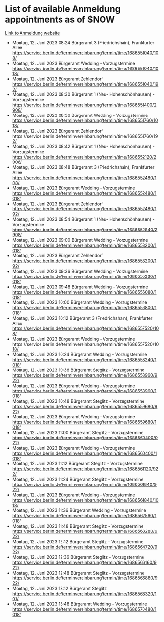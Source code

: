 # List of available Anmeldung appointments as of $NOW
[Link to Anmeldung website](https://service.berlin.de/terminvereinbarung/termin/tag.php?termin=1&anliegen[]=120686&dienstleisterlist=122210,122217,327316,122219,327312,122227,327314,122231,327346,122243,327348,122254,122252,329742,122260,329745,122262,329748,122271,327278,122273,327274,122277,327276,330436,122280,327294,122282,327290,122284,327292,122291,327270,122285,327266,122286,327264,122296,327268,150230,329760,122297,327286,122294,327284,122312,329763,122314,329775,122304,327330,122311,327334,122309,327332,317869,122281,327352,122279,329772,122283,122276,327324,122274,327326,122267,329766,122246,327318,122251,327320,122257,327322,122208,327298,122226,327300&herkunft=http%3A%2F%2Fservice.berlin.de%2Fdienstleistung%2F120686%2F)
- Montag, 12. Juni 2023 08:24 Bürgeramt 3 (Friedrichshain), Frankfurter Allee https://service.berlin.de/terminvereinbarung/termin/time/1686551040/108/
- Montag, 12. Juni 2023  Bürgeramt Wedding - Vorzugstermine https://service.berlin.de/terminvereinbarung/termin/time/1686551040/1018/
- Montag, 12. Juni 2023  Bürgeramt Zehlendorf https://service.berlin.de/terminvereinbarung/termin/time/1686551040/192/
- Montag, 12. Juni 2023 08:30 Bürgeramt 1 (Neu- Hohenschönhausen) - Vorzugstermine https://service.berlin.de/terminvereinbarung/termin/time/1686551400/2908/
- Montag, 12. Juni 2023 08:36 Bürgeramt Wedding - Vorzugstermine https://service.berlin.de/terminvereinbarung/termin/time/1686551760/1018/
- Montag, 12. Juni 2023  Bürgeramt Zehlendorf https://service.berlin.de/terminvereinbarung/termin/time/1686551760/192/
- Montag, 12. Juni 2023 08:42 Bürgeramt 1 (Neu- Hohenschönhausen) - Vorzugstermine https://service.berlin.de/terminvereinbarung/termin/time/1686552120/2908/
- Montag, 12. Juni 2023 08:48 Bürgeramt 3 (Friedrichshain), Frankfurter Allee https://service.berlin.de/terminvereinbarung/termin/time/1686552480/108/
- Montag, 12. Juni 2023  Bürgeramt Wedding - Vorzugstermine https://service.berlin.de/terminvereinbarung/termin/time/1686552480/1018/
- Montag, 12. Juni 2023  Bürgeramt Zehlendorf https://service.berlin.de/terminvereinbarung/termin/time/1686552480/192/
- Montag, 12. Juni 2023 08:54 Bürgeramt 1 (Neu- Hohenschönhausen) - Vorzugstermine https://service.berlin.de/terminvereinbarung/termin/time/1686552840/2908/
- Montag, 12. Juni 2023 09:00 Bürgeramt Wedding - Vorzugstermine https://service.berlin.de/terminvereinbarung/termin/time/1686553200/1018/
- Montag, 12. Juni 2023  Bürgeramt Zehlendorf https://service.berlin.de/terminvereinbarung/termin/time/1686553200/192/
- Montag, 12. Juni 2023 09:36 Bürgeramt Wedding - Vorzugstermine https://service.berlin.de/terminvereinbarung/termin/time/1686555360/1018/
- Montag, 12. Juni 2023 09:48 Bürgeramt Wedding - Vorzugstermine https://service.berlin.de/terminvereinbarung/termin/time/1686556080/1018/
- Montag, 12. Juni 2023 10:00 Bürgeramt Wedding - Vorzugstermine https://service.berlin.de/terminvereinbarung/termin/time/1686556800/1018/
- Montag, 12. Juni 2023 10:12 Bürgeramt 3 (Friedrichshain), Frankfurter Allee https://service.berlin.de/terminvereinbarung/termin/time/1686557520/108/
- Montag, 12. Juni 2023  Bürgeramt Wedding - Vorzugstermine https://service.berlin.de/terminvereinbarung/termin/time/1686557520/1018/
- Montag, 12. Juni 2023 10:24 Bürgeramt Wedding - Vorzugstermine https://service.berlin.de/terminvereinbarung/termin/time/1686558240/1018/
- Montag, 12. Juni 2023 10:36 Bürgeramt Steglitz - Vorzugstermine https://service.berlin.de/terminvereinbarung/termin/time/1686558960/922/
- Montag, 12. Juni 2023  Bürgeramt Wedding - Vorzugstermine https://service.berlin.de/terminvereinbarung/termin/time/1686558960/1018/
- Montag, 12. Juni 2023 10:48 Bürgeramt Steglitz - Vorzugstermine https://service.berlin.de/terminvereinbarung/termin/time/1686559680/922/
- Montag, 12. Juni 2023  Bürgeramt Wedding - Vorzugstermine https://service.berlin.de/terminvereinbarung/termin/time/1686559680/1018/
- Montag, 12. Juni 2023 11:00 Bürgeramt Steglitz - Vorzugstermine https://service.berlin.de/terminvereinbarung/termin/time/1686560400/922/
- Montag, 12. Juni 2023  Bürgeramt Wedding - Vorzugstermine https://service.berlin.de/terminvereinbarung/termin/time/1686560400/1018/
- Montag, 12. Juni 2023 11:12 Bürgeramt Steglitz - Vorzugstermine https://service.berlin.de/terminvereinbarung/termin/time/1686561120/922/
- Montag, 12. Juni 2023 11:24 Bürgeramt Steglitz - Vorzugstermine https://service.berlin.de/terminvereinbarung/termin/time/1686561840/922/
- Montag, 12. Juni 2023  Bürgeramt Wedding - Vorzugstermine https://service.berlin.de/terminvereinbarung/termin/time/1686561840/1018/
- Montag, 12. Juni 2023 11:36 Bürgeramt Wedding - Vorzugstermine https://service.berlin.de/terminvereinbarung/termin/time/1686562560/1018/
- Montag, 12. Juni 2023 11:48 Bürgeramt Steglitz - Vorzugstermine https://service.berlin.de/terminvereinbarung/termin/time/1686563280/922/
- Montag, 12. Juni 2023 12:12 Bürgeramt Steglitz - Vorzugstermine https://service.berlin.de/terminvereinbarung/termin/time/1686564720/922/
- Montag, 12. Juni 2023 12:36 Bürgeramt Steglitz - Vorzugstermine https://service.berlin.de/terminvereinbarung/termin/time/1686566160/922/
- Montag, 12. Juni 2023 12:48 Bürgeramt Steglitz - Vorzugstermine https://service.berlin.de/terminvereinbarung/termin/time/1686566880/922/
- Montag, 12. Juni 2023 13:12 Bürgeramt Steglitz https://service.berlin.de/terminvereinbarung/termin/time/1686568320/191/
- Montag, 12. Juni 2023 13:48 Bürgeramt Wedding - Vorzugstermine https://service.berlin.de/terminvereinbarung/termin/time/1686570480/1018/
